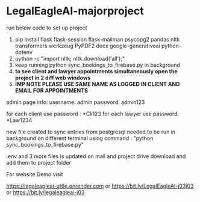 # LegalEagleAI-majorproject
run below code to set up project
1. pip install flask flask-session flask-mailman psycopg2 pandas nltk transformers werkzeug PyPDF2 docx google-generativeai python-dotenv
2. python -c "import nltk; nltk.download('all');"
3. keep running python sync_bookings_to_firebase.py in background
4. **to see client and lawyer appointments simultaneously open the project in 2 diff web windows**
5. **IMP NOTE PLEASE USE SAME NAME AS LOGGED IN CLIENT AND EMAIL FOR APPOINTMENTS**

admin page info:
username: admin
password: admin123

for each client use password : *Cli123
for each lawyer use password: *Law1234

new file created to sync entries from postgresql needed to be run in background on different terminal using command : "python sync_bookings_to_firebase.py"

.env and 3 more files is updated on mail and project drive download and add them to project folder

For website Demo visit

https://legaleagleai-ut6e.onrender.com or https://bit.ly/LegalEagleAI-j03j03 or https://bit.ly/legaleagleai-j03






